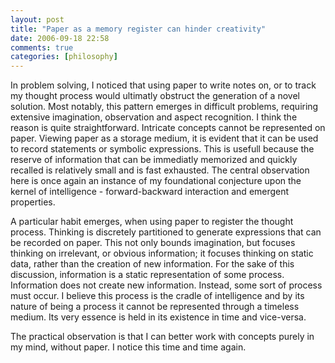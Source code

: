 ```yaml
---
layout: post
title: "Paper as a memory register can hinder creativity"
date: 2006-09-18 22:58
comments: true
categories: [philosophy]
---
```

In problem solving, I noticed that using paper to write notes on, or to track my thought process would ultimatly obstruct the generation of a novel solution. Most notably, this pattern emerges in difficult problems, requiring extensive imagination, observation and aspect recognition. I think the reason is quite straightforward. Intricate concepts cannot be represented on paper. Viewing paper as a storage medium, it is evident that it can be used to record statements or symbolic expressions. This is usefull because the reserve of information that can be immediatly memorized and quickly recalled is relatively small and is fast exhausted. The central observation here is once again an instance of my foundational conjecture upon the kernel of intelligence - forward-backward interaction and emergent properties.

A particular habit emerges, when using paper to register the thought process. Thinking is discretely partitioned to generate expressions that can be recorded on paper. This not only bounds imagination, but focuses thinking on irrelevant, or obvious information; it focuses thinking on static data, rather than the creation of new information. For the sake of this discussion, information is a static representation of some process. Information does not create new information. Instead, some sort of process must occur. I believe this process is the cradle of intelligence and by its nature of being a process it cannot be represented through a timeless medium. Its very essence is held in its existence in time and vice-versa.

The practical observation is that I can better work with concepts purely in my mind, without paper. I notice this time and time again.